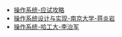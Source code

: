 - [操作系统-应试攻略](https://vwn3qg1pgo.feishu.cn/docx/doxcnQZRSWgX7EKzGALFFtZyTgd)
- [操作系统设计与实现-南京大学-蒋炎岩](https://space.bilibili.com/202224425/channel/collectiondetail?sid=192498&ctype=0)
- [操作系统-哈工大-李治军](i.com/video/BV1d4411v7u7?vd_source=10193f20008d4d16220a3fbbf4f3d4ee)
